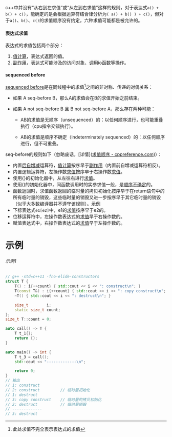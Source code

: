 c++中并没有“从右到左求值”或“从左到右求值”这样的规则，对于表达式`a() + b() + c()`，能确定的是会根据运算符结合律分析为`( a() + b() ) + c()`，但对于`a()`、`b()`、`c()`的求值顺序没有约定，六种求值可能都是被允许的。

#### 表达式求值

表达式的求值包括两个部分：

1. [值计算]()，表达式返回的值。
2. [副作用]()，表达式可能涉及的访问对象、调用io函数等操作。

#### sequenced before

[sequenced before]()是在同线程中的求值[^1]之间的非对称、传递的对偶关系：

* 如果 A seq-before B，那么A的求值会在B的求值开始之前结束。

* 如果 A not seq-before B 且 B not seq-before A，那么存在两种可能：

  * AB的求值是无顺序（unsequenced）的：以任何顺序进行，也可能重叠执行（cpu指令交错执行）。

  * AB的求值是顺序不确定（indeterminately sequenced）的：以任何顺序进行，但不可重叠。

seq-before的规则如下（忽略废话，[详情]([求值顺序 - cppreference.com](https://zh.cppreference.com/w/cpp/language/eval_order))）：

* 内置[后自增减]()运算符，[值计算]()按序早于[副作用]()（内置前自增减运算符相反）。
* 内置逻辑运算符，左操作数[求值]()按序早于右操作数[求值]()。
* 使用{}的初始化器中，从左往右进行[求值]()。
* 使用()的初始化器中，同函数调用时的实参求值一般，是[顺序不确定]()的。
* 函数返回时，求值函数返回的临时量的拷贝初始化按序早于在return语句中的所有临时量的销毁，这些临时量的销毁又进一步按序早于其它临时量的销毁（似乎大多数编译器并不遵守该规则）。[示例](#示例1)
* 下标表达式`e1[e2]`中，e1的[求值]()按序早于e2的。
* 位移运算符中，左操作数表达式的[求值]()早于右操作数的。
* 赋值表达式中，右操作数表达式的[求值]()早于左操作数的。











# 示例

###### 示例1

```cpp
// g++ -std=c++11 -fno-elide-constructors
struct T {
    T() : i{++count} { std::cout << i << ": construct\n"; }
    T(const T&) : i{++count} { std::cout << i << ": copy construct\n"; }
    ~T() { std::cout << i << ": destruct\n"; }

    size_t        i;
    static size_t count;
};
size_t T::count = 0;

auto call() -> T {
    T t_1{};
    return {};
}

auto main() -> int {
    T t_3 = call();
    std::cout << "-------------\n";

    return 0;
}
// 输出
// 1: construct
// 2: construct         // 临时量初始化
// 1: destruct
// 3: copy construct    // 临时量的拷贝初始化
// 2: destruct          // 临时量销毁
// -------------
// 3: destruct
```





[^1]:此处求值不完全表示表达式的求值